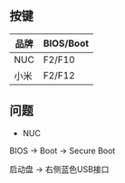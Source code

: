 <!-- 
title: BIOS
sort: 
--> 

## 按键

| 品牌 | BIOS/Boot |
| ---- | --------- |
| NUC  | F2/F10    |
| 小米 | F2/F12    |

## 问题

- NUC

BIOS -> Boot -> Secure Boot 

启动盘 -> 右侧蓝色USB接口